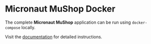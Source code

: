 # Micronaut MuShop Docker

The complete **Micronaut MuShop** application can be run using `docker-compose` locally.

Visit the [documentation](https://oracle-quickstart.github.io/oci-micronaut/quickstart/dockecompose/) for detailed instructions.

